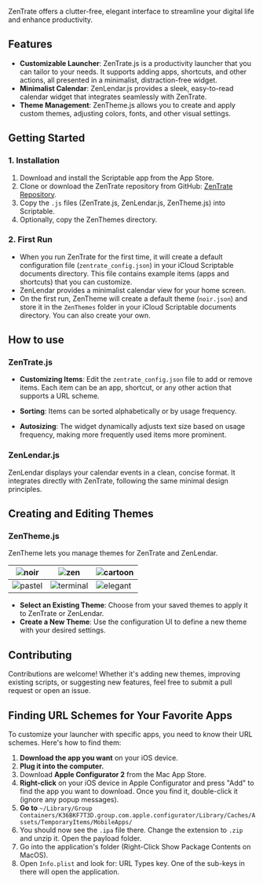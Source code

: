 ZenTrate offers a clutter-free, elegant interface to streamline your digital life and enhance productivity.

## Features

- **Customizable Launcher**: ZenTrate.js is a productivity launcher that you can tailor to your needs. It supports adding apps, shortcuts, and other actions, all presented in a minimalist, distraction-free widget.
- **Minimalist Calendar**: ZenLendar.js provides a sleek, easy-to-read calendar widget that integrates seamlessly with ZenTrate.
- **Theme Management**: ZenTheme.js allows you to create and apply custom themes, adjusting colors, fonts, and other visual settings.

## Getting Started

### 1. Installation

1. Download and install the Scriptable app from the App Store.
2. Clone or download the ZenTrate repository from GitHub: [ZenTrate Repository](https://github.com/sryo/scriptables).
3. Copy the `.js` files (ZenTrate.js, ZenLendar.js, ZenTheme.js) into Scriptable.
4. Optionally, copy the ZenThemes directory.

### 2. First Run

- When you run ZenTrate for the first time, it will create a default configuration file (`zentrate_config.json`) in your iCloud Scriptable documents directory. This file contains example items (apps and shortcuts) that you can customize.
- ZenLendar provides a minimalist calendar view for your home screen.
- On the first run, ZenTheme will create a default theme (`noir.json`) and store it in the `ZenThemes` folder in your iCloud Scriptable documents directory. You can also create your own.
  
## How to use

### ZenTrate.js

- **Customizing Items**: Edit the `zentrate_config.json` file to add or remove items. Each item can be an app, shortcut, or any other action that supports a URL scheme.

- **Sorting**: Items can be sorted alphabetically or by usage frequency.
- **Autosizing**: The widget dynamically adjusts text size based on usage frequency, making more frequently used items more prominent.

### ZenLendar.js

ZenLendar displays your calendar events in a clean, concise format. It integrates directly with ZenTrate, following the same minimal design principles.

## Creating and Editing Themes

### ZenTheme.js
ZenTheme lets you manage themes for ZenTrate and ZenLendar.

| ![noir](https://github.com/user-attachments/assets/1cff7f61-64b7-403b-897e-dd5c295c7afb) | ![zen](https://github.com/user-attachments/assets/802e85e7-be47-4a6b-ace3-0f6ea2344876) | ![cartoon](https://github.com/user-attachments/assets/feb6bbc1-5ff4-4167-8061-4c3613139b3c) |
| --- | ---- | ---- |
| ![pastel](https://github.com/user-attachments/assets/520a928e-67d6-42fc-84be-4f43d0478d93) | ![terminal](https://github.com/user-attachments/assets/26a06a8a-502c-49b3-8d4c-4a1238518192) | ![elegant](https://github.com/user-attachments/assets/6a64c479-be47-41da-b418-79d48e8e6017) |


- **Select an Existing Theme**: Choose from your saved themes to apply it to ZenTrate or ZenLendar.
- **Create a New Theme**: Use the configuration UI to define a new theme with your desired settings.

## Contributing
Contributions are welcome! Whether it's adding new themes, improving existing scripts, or suggesting new features, feel free to submit a pull request or open an issue.

## Finding URL Schemes for Your Favorite Apps

To customize your launcher with specific apps, you need to know their URL schemes. Here's how to find them:

1. **Download the app you want** on your iOS device.
2. **Plug it into the computer.**
3. Download **Apple Configurator 2** from the Mac App Store.
4. **Right-click** on your iOS device in Apple Configurator and press "Add" to find the app you want to download. Once you find it, double-click it (ignore any popup messages).
5. **Go to** `~/Library/Group Containers/K36BKF7T3D.group.com.apple.configurator/Library/Caches/Assets/TemporaryItems/MobileApps/`
6. You should now see the `.ipa` file there. Change the extension to `.zip` and unzip it. Open the payload folder.
7. Go into the application's folder (Right-Click Show Package Contents on MacOS).
8. Open `Info.plist` and look for: URL Types key. One of the sub-keys in there will open the application.
